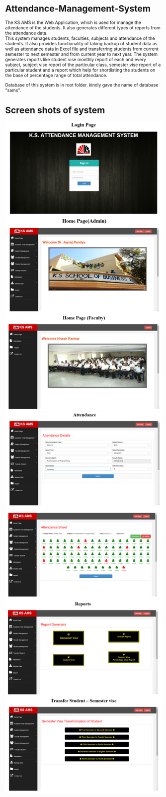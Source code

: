 # Attendance-Management-System
The KS AMS is the Web Application, which is used for manage the attendance of the students. It also generates different types of reports from the attendance data. <br>
This system manages students, faculties, subjects and attendance of the students. It also provides functionality of taking backup of student data as well as attendance data in Excel file and transferring students from current semester to next semester and from current year to next year. The system generates reports like student vise monthly report of each and every subject, subject vise report of the particular class, semester vise report of a particular student and a report which help for shortlisting the students on the base of percentage range of total attendance.


Database of this system is in root folder. kindly gave the name of database "sams".
<h1> Screen shots of system </h1>
<img src="screenshots/1.png">
<img src="screenshots/2.png">
<img src="screenshots/3.png">
<img src="screenshots/4.png">
<img src="screenshots/5.png">
<img src="screenshots/6.png">
<img src="screenshots/7.png">